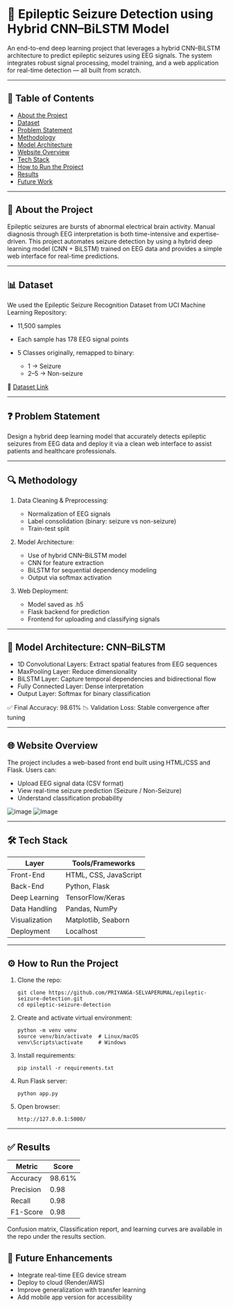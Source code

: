 # 🧠 Epileptic Seizure Detection using Hybrid CNN–BiLSTM Model

An end-to-end deep learning project that leverages a hybrid CNN–BiLSTM architecture to predict epileptic seizures using EEG signals. The system integrates robust signal processing, model training, and a web application for real-time detection — all built from scratch.

---

## 📌 Table of Contents

* [About the Project](#about-the-project)
* [Dataset](#dataset)
* [Problem Statement](#problem-statement)
* [Methodology](#methodology)
* [Model Architecture](#model-architecture)
* [Website Overview](#website-overview)
* [Tech Stack](#tech-stack)
* [How to Run the Project](#how-to-run-the-project)
* [Results](#results)
* [Future Work](#future-work)

---

## 📖 About the Project

Epileptic seizures are bursts of abnormal electrical brain activity. Manual diagnosis through EEG interpretation is both time-intensive and expertise-driven. This project automates seizure detection by using a hybrid deep learning model (CNN + BiLSTM) trained on EEG data and provides a simple web interface for real-time predictions.

---

## 📊 Dataset

We used the Epileptic Seizure Recognition Dataset from UCI Machine Learning Repository:

* 11,500 samples
* Each sample has 178 EEG signal points
* 5 Classes originally, remapped to binary:

  * 1 → Seizure
  * 2–5 → Non-seizure

🔗 [Dataset Link](https://archive.ics.uci.edu/ml/datasets/Epileptic+Seizure+Recognition)

---

## ❓ Problem Statement

Design a hybrid deep learning model that accurately detects epileptic seizures from EEG data and deploy it via a clean web interface to assist patients and healthcare professionals.

---

## 🔍 Methodology

1. Data Cleaning & Preprocessing:

   * Normalization of EEG signals
   * Label consolidation (binary: seizure vs non-seizure)
   * Train-test split

2. Model Architecture:

   * Use of hybrid CNN–BiLSTM model
   * CNN for feature extraction
   * BiLSTM for sequential dependency modeling
   * Output via softmax activation

3. Web Deployment:

   * Model saved as .h5
   * Flask backend for prediction
   * Frontend for uploading and classifying signals

---

## 🧠 Model Architecture: CNN–BiLSTM

* 1D Convolutional Layers: Extract spatial features from EEG sequences
* MaxPooling Layer: Reduce dimensionality
* BiLSTM Layer: Capture temporal dependencies and bidirectional flow
* Fully Connected Layer: Dense interpretation
* Output Layer: Softmax for binary classification

✅ Final Accuracy: 98.61%
📉 Validation Loss: Stable convergence after tuning

---

## 🌐 Website Overview

The project includes a web-based front end built using HTML/CSS and Flask. Users can:

* Upload EEG signal data (CSV format)
* View real-time seizure prediction (Seizure / Non-Seizure)
* Understand classification probability



![image](https://github.com/user-attachments/assets/357514d6-0c3d-4da1-a686-4126433a6529)
![image](https://github.com/user-attachments/assets/1ed47b7f-0570-452c-a46a-6c723a500cfe)


---

## 🛠️ Tech Stack

| Layer         | Tools/Frameworks          |
| ------------- | ------------------------- |
| Front-End     | HTML, CSS, JavaScript     |
| Back-End      | Python, Flask             |
| Deep Learning | TensorFlow/Keras          |
| Data Handling | Pandas, NumPy             |
| Visualization | Matplotlib, Seaborn       |
| Deployment    | Localhost                 |

---

## ⚙️ How to Run the Project

1. Clone the repo:

   ```
   git clone https://github.com/PRIYANGA-SELVAPERUMAL/epileptic-seizure-detection.git
   cd epileptic-seizure-detection
   ```

2. Create and activate virtual environment:

   ```
   python -m venv venv
   source venv/bin/activate  # Linux/macOS
   venv\Scripts\activate     # Windows
   ```

3. Install requirements:

   ```
   pip install -r requirements.txt
   ```

4. Run Flask server:

   ```
   python app.py
   ```

5. Open browser:

   ```
   http://127.0.0.1:5000/
   ```

---

## ✅ Results

| Metric    | Score |
| --------- | ----- |
| Accuracy  | 98.61% |
| Precision | 0.98  |
| Recall    | 0.98 |
| F1-Score  | 0.98 |

Confusion matrix, Classification report, and learning curves are available in the repo under the results section.

## 🔭 Future Enhancements

* Integrate real-time EEG device stream
* Deploy to cloud (Render/AWS)
* Improve generalization with transfer learning
* Add mobile app version for accessibility


